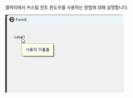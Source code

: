 델파이에서 커스텀 힌트 윈도우를 사용하는 방법에 대해 설명합니다.

<img src="https://github.com/DELMadang/CustomHintWindow/blob/main/Animation.gif">
